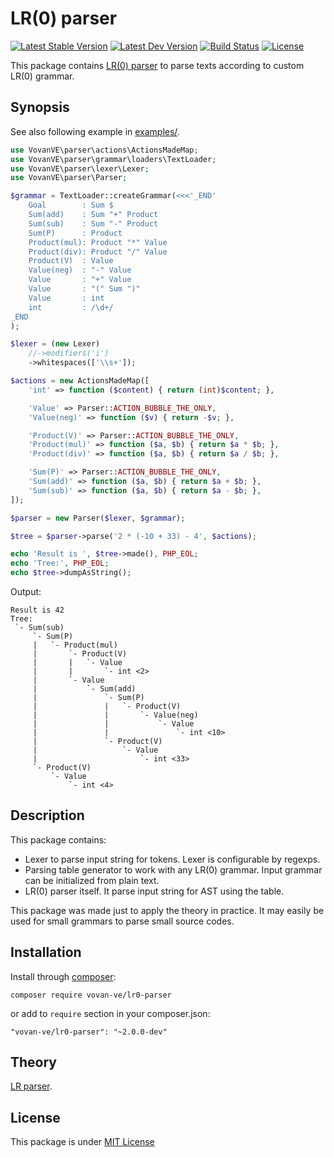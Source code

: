 LR(0) parser
============

[![Latest Stable Version](https://img.shields.io/packagist/v/vovan-ve/lr0-parser.svg)](https://packagist.org/packages/vovan-ve/lr0-parser)
[![Latest Dev Version](https://img.shields.io/packagist/vpre/vovan-ve/lr0-parser.svg)](https://packagist.org/packages/vovan-ve/lr0-parser)
[![Build Status](https://travis-ci.org/Vovan-VE/parser.svg)](https://travis-ci.org/Vovan-VE/parser)
[![License](https://poser.pugx.org/vovan-ve/lr0-parser/license)](https://packagist.org/packages/vovan-ve/lr0-parser)

This package contains [LR(0) parser][lr-parser.wiki] to parse texts according
to custom LR(0) grammar.

Synopsis
--------

See also following example in [examples/](examples/).

```php
use VovanVE\parser\actions\ActionsMadeMap;
use VovanVE\parser\grammar\loaders\TextLoader;
use VovanVE\parser\lexer\Lexer;
use VovanVE\parser\Parser;

$grammar = TextLoader::createGrammar(<<<'_END'
    Goal        : Sum $
    Sum(add)    : Sum "+" Product
    Sum(sub)    : Sum "-" Product
    Sum(P)      : Product
    Product(mul): Product "*" Value
    Product(div): Product "/" Value
    Product(V)  : Value
    Value(neg)  : "-" Value
    Value       : "+" Value
    Value       : "(" Sum ")"
    Value       : int
    int         : /\d+/
_END
);

$lexer = (new Lexer)
    //->modifiers('i')
    ->whitespaces(['\\s+']);

$actions = new ActionsMadeMap([
    'int' => function ($content) { return (int)$content; },

    'Value' => Parser::ACTION_BUBBLE_THE_ONLY,
    'Value(neg)' => function ($v) { return -$v; },

    'Product(V)' => Parser::ACTION_BUBBLE_THE_ONLY,
    'Product(mul)' => function ($a, $b) { return $a * $b; },
    'Product(div)' => function ($a, $b) { return $a / $b; },

    'Sum(P)' => Parser::ACTION_BUBBLE_THE_ONLY,
    'Sum(add)' => function ($a, $b) { return $a + $b; },
    'Sum(sub)' => function ($a, $b) { return $a - $b; },
]);

$parser = new Parser($lexer, $grammar);

$tree = $parser->parse('2 * (-10 + 33) - 4', $actions);

echo 'Result is ', $tree->made(), PHP_EOL;
echo 'Tree:', PHP_EOL;
echo $tree->dumpAsString();
```

Output:

    Result is 42
    Tree:
     `- Sum(sub)
         `- Sum(P)
         |   `- Product(mul)
         |       `- Product(V)
         |       |   `- Value
         |       |       `- int <2>
         |       `- Value
         |           `- Sum(add)
         |               `- Sum(P)
         |               |   `- Product(V)
         |               |       `- Value(neg)
         |               |           `- Value
         |               |               `- int <10>
         |               `- Product(V)
         |                   `- Value
         |                       `- int <33>
         `- Product(V)
             `- Value
                 `- int <4>

Description
-----------

This package contains:

*   Lexer to parse input string for tokens. Lexer is configurable by regexps.
*   Parsing table generator to work with any LR(0) grammar. Input grammar can
    be initialized from plain text.
*   LR(0) parser itself. It parse input string for AST using the table.

This package was made just to apply the theory in practice. It may easily be
used for small grammars to parse small source codes.

Installation
------------

Install through [composer][]:

    composer require vovan-ve/lr0-parser

or add to `require` section in your composer.json:

    "vovan-ve/lr0-parser": "~2.0.0-dev"

Theory
------

[LR parser][lr-parser.wiki].

License
-------

This package is under [MIT License][mit]


[composer]: http://getcomposer.org/
[lr-parser.wiki]: https://en.wikipedia.org/wiki/LR_parser
[mit]: https://opensource.org/licenses/MIT
